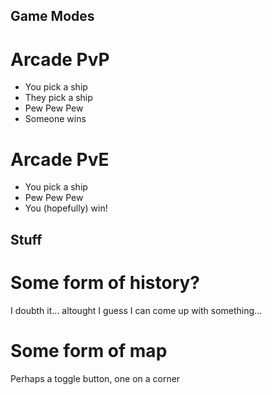 ## Game Modes
# Arcade PvP
- You pick a ship
- They pick a ship
- Pew Pew Pew
- Someone wins

# Arcade PvE
- You pick a ship
- Pew Pew Pew
- You (hopefully) win!

## Stuff
# Some form of history?
I doubth it... altought I guess I can come up with something...

# Some form of map
Perhaps a toggle button, one on a corner 